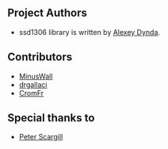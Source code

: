 ## Project Authors

* ssd1306 library is written by [Alexey Dynda](https://github.com/lexus2k).

## Contributors

* [MinusWall](https://github.com/minuswall)
* [drgallaci](https://github.com/drgallaci)
* [CromFr](https://gitbug.com/CromFr)

## Special thanks to

* [Peter Scargill](https://github.com/scargill)
